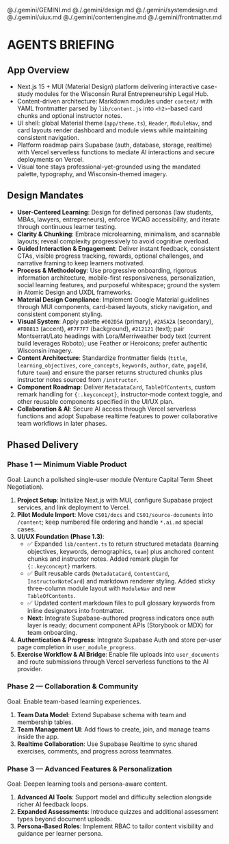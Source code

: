 @./.gemini/GEMINI.md
@./.gemini/design.md
@./.gemini/systemdesign.md
@./.gemini/uiux.md
@./.gemini/contentengine.md
@./.gemini/frontmatter.md

# AGENTS BRIEFING

## App Overview
- Next.js 15 + MUI (Material Design) platform delivering interactive case-study modules for the Wisconsin Rural Entrepreneurship Legal Hub.
- Content-driven architecture: Markdown modules under `content/` with YAML frontmatter parsed by `lib/content.js` into `<h2>`-based card chunks and optional instructor notes.
- UI shell: global Material theme (`app/theme.ts`), `Header`, `ModuleNav`, and card layouts render dashboard and module views while maintaining consistent navigation.
- Platform roadmap pairs Supabase (auth, database, storage, realtime) with Vercel serverless functions to mediate AI interactions and secure deployments on Vercel.
- Visual tone stays professional-yet-grounded using the mandated palette, typography, and Wisconsin-themed imagery.

## Design Mandates
- **User-Centered Learning**: Design for defined personas (law students, MBAs, lawyers, entrepreneurs), enforce WCAG accessibility, and iterate through continuous learner testing.
- **Clarity & Chunking**: Embrace microlearning, minimalism, and scannable layouts; reveal complexity progressively to avoid cognitive overload.
- **Guided Interaction & Engagement**: Deliver instant feedback, consistent CTAs, visible progress tracking, rewards, optional challenges, and narrative framing to keep learners motivated.
- **Process & Methodology**: Use progressive onboarding, rigorous information architecture, mobile-first responsiveness, personalization, social learning features, and purposeful whitespace; ground the system in Atomic Design and UXDL frameworks.
- **Material Design Compliance**: Implement Google Material guidelines through MUI components, card-based layouts, sticky navigation, and consistent component styling.
- **Visual System**: Apply palette `#002D5A` (primary), `#2A5A2A` (secondary), `#FDB813` (accent), `#F7F7F7` (background), `#212121` (text); pair Montserrat/Lato headings with Lora/Merriweather body text (current build leverages Roboto); use Feather or Heroicons; prefer authentic Wisconsin imagery.
- **Content Architecture**: Standardize frontmatter fields (`title`, `learning_objectives`, `core_concepts`, `keywords`, `author`, `date`, `pageId`, future `team`) and ensure the parser returns structured chunks plus instructor notes sourced from `/instructor`.
- **Component Roadmap**: Deliver `MetadataCard`, `TableOfContents`, custom remark handling for `{:.keyconcept}`, instructor-mode context toggle, and other reusable components specified in the UI/UX plan.
- **Collaboration & AI**: Secure AI access through Vercel serverless functions and adopt Supabase realtime features to power collaborative team workflows in later phases.

## Phased Delivery
### Phase 1 — Minimum Viable Product
Goal: Launch a polished single-user module (Venture Capital Term Sheet Negotiation).
1. **Project Setup**: Initialize Next.js with MUI, configure Supabase project services, and link deployment to Vercel.
2. **Pilot Module Import**: Move `CS01/docs` and `CS01/source-documents` into `/content`; keep numbered file ordering and handle `*.ai.md` special cases.
3. **UI/UX Foundation (Phase 1.3)**:
   - ✅ Expanded `lib/content.ts` to return structured metadata (learning objectives, keywords, demographics, `team`) plus anchored content chunks and instructor notes. Added remark plugin for `{:.keyconcept}` markers.
   - ✅ Built reusable cards (`MetadataCard`, `ContentCard`, `InstructorNoteCard`) and markdown renderer styling. Added sticky three-column module layout with `ModuleNav` and new `TableOfContents`.
   - ✅ Updated content markdown files to pull glossary keywords from inline designators into frontmatter.
   - **Next:** Integrate Supabase-authored progress indicators once auth layer is ready; document component APIs (Storybook or MDX) for team onboarding.
4. **Authentication & Progress**: Integrate Supabase Auth and store per-user page completion in `user_module_progress`.
5. **Exercise Workflow & AI Bridge**: Enable file uploads into `user_documents` and route submissions through Vercel serverless functions to the AI provider.

### Phase 2 — Collaboration & Community
Goal: Enable team-based learning experiences.
1. **Team Data Model**: Extend Supabase schema with team and membership tables.
2. **Team Management UI**: Add flows to create, join, and manage teams inside the app.
3. **Realtime Collaboration**: Use Supabase Realtime to sync shared exercises, comments, and progress across teammates.

### Phase 3 — Advanced Features & Personalization
Goal: Deepen learning tools and persona-aware content.
1. **Advanced AI Tools**: Support model and difficulty selection alongside richer AI feedback loops.
2. **Expanded Assessments**: Introduce quizzes and additional assessment types beyond document uploads.
3. **Persona-Based Roles**: Implement RBAC to tailor content visibility and guidance per learner persona.
